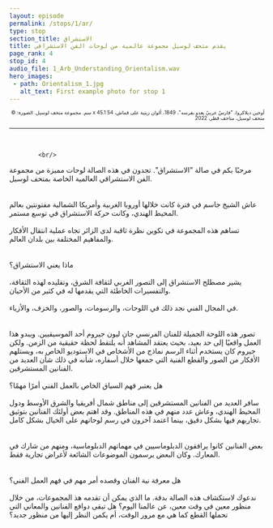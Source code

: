 ```yaml
---
layout: episode
permalink: /stops/1/ar/
type: stop
section_title: الاستشراق
title: يقدم متحف لوسيل مجموعة عالمية من لوحات الفن الاستشراقي 
page_rank: 4
stop_id: 4
audio_file: 1_Arb_Understanding_Orientalism.wav
hero_images:
 - path: Orientalism_1.jpg
   alt_text: First example photo for stop 1
---
```


<!---

Replace this section of text with the full transcript of your audio guide stop. Use a second level heading to flag the person speaking

## Person speaking (second level heading)

> And this blockquote is styled to make it clear that this section really is someone speaking. Colored text 

And we can go back to a normal transcript. White text

### A third level heading - COlored

The example audio used here is borrowed from [NASA](http://www.nasa.gov/connect/sounds/index.html#Discovery) under the terms of their [usage guidelines](http://www.nasa.gov/multimedia/guidelines/index.html). This is just a test clip, so you'll need to replace it!

--->


<p dir="rtl" lang="ar"><sup><sub> أوجين ديلاكروا، "فارسٌ عربيٌ يعدو بفرسه"، 1849، ألوان زيتية على قماش، 54 x 45.1 سم. مجموعة متحف لوسيل. الصورة: © متحف لوسيل، متاحف قطر، 2022 </sub></sup></p>

___________________

<br>

><p dir="rtl" lang="ar">
			<br/>
مرحبًا بكم في صالة "الاستشراق". تجدون في هذه الصالة لوحات مميزة من مجموعة الفن الاستشراقي العالمية الخاصة بمتحف لوسيل.  
			<br/>
			<br/>
عاش الشيخ جاسم في فترة كانت خلالها أوروبا الغربية وأمريكا الشمالية مفتونتين بعالم المحيط الهندي، وكانت حركة الاستشراق في توسع مستمر. 
			<br/>
			<br/>
تساهم هذه المجموعة في تكوين نظرة ثاقبة لدى الزائر تجاه عملية انتقال الأفكار والمفاهيم المختلفة بين بلدان العالم.  
			<br/>
			<br/>
ماذا يعني الاستشراق؟ 
			<br/>
			<br/>
يشير مصطلح الاستشراق إلى التصور الغربي لثقافة الشرق، وتقليده لهذه الثقافة، والتفسيرات الخاطئة التي يقدمها له في كثير من الأحيان. 
			<br/>
			<br/>
في المجال الفني نجد ذلك في اللوحات، والرسومات، والصور، والخزف، والأزياء.  
			<br/>
			<br/>
تصور هذه اللوحة الجميلة للفنان الفرنسي جان ليون جيروم أحد الموسيقيين. ويبدو هذا العمل واقعيًا إلى حد بعيد، بحيث يعتقد المشاهد أنه يلتقط لحظة حقيقية من الزمن. ولكن جيروم كان يستخدم أثناء الرسم نماذج من الأشخاص في الاستوديو الخاص به، ويستلهم الأفكار من الصور والقطع الفنية التي جمعها خلال أسفاره، شأنه في ذلك شأن العديد من الفنانين المستشرقين. 
			<br/>
			<br/>
هل يعتبر فهم السياق الخاص بالعمل الفني أمرًا مهمًا؟ 
			<br/>
			<br/>
سافر العديد من الفنانين المستشرقين إلى مناطق شمال أفريقيا والشرق الأوسط ودول المحيط الهندي، وعاش عدد منهم في هذه المناطق. وقد اهتم بعض أولئك الفنانين بتوثيق تجاربهم فيها بشكل دقيق، بينما اعتمد آخرون في رسم لوحاتهم على الخيال بشكل كامل.   
			<br/>
			<br/>
بعض الفنانين كانوا يرافقون الدبلوماسيين في مهماتهم الدبلوماسية، ومنهم من شارك في المعارك.  وكان البعض يرسمون الموضوعات الشائعة لأغراض تجارية فقط.  
			<br/>
			<br/>
هل معرفة نية الفنان وقصده أمر مهم في فهم العمل الفني؟ 
			<br/>
			<br/>
ندعوك لاستكشاف هذه الصالة بدقة. ما الذي يمكن أن تقدمه هذ المجموعات، من خلال منظور  معين في وقت معين، عن عالمنا اليوم؟ هل تبقى دوافع الفنانين والمعاني التي تحملها القطع كما هي مع مرور الوقت، أم يكمن النظر إليها  من منظور جديد؟ 
			<br/>
			<br/>
		</p> 
